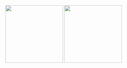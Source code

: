 <div>
  <img height="180em" src="https://github-readme-stats.vercel.app/api?username=luiz-floresdelima&show_icons=true&theme=dracula&include_all_commits=true&count_private=true" />
  <img height="180em" src="https://github-readme-stats.vercel.app/api/top-langs/?username=luiz-floresdelima&layout=compact&theme=dracula" />
</div>
